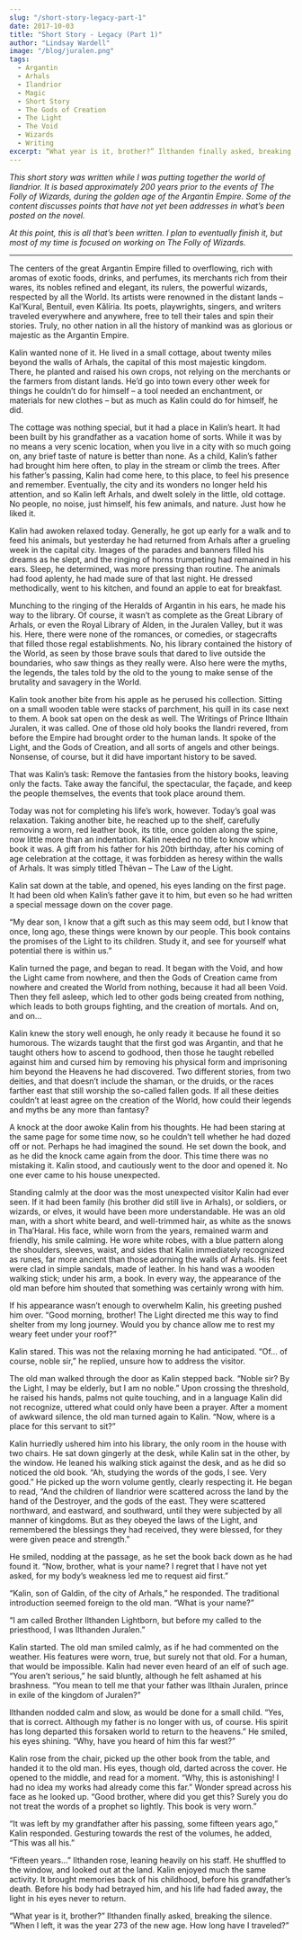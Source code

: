 ```yaml
---
slug: "/short-story-legacy-part-1"
date: 2017-10-03
title: "Short Story - Legacy (Part 1)"
author: "Lindsay Wardell"
image: "/blog/juralen.png"
tags:
  - Argantin
  - Arhals
  - Ilandrior
  - Magic
  - Short Story
  - The Gods of Creation
  - The Light
  - The Void
  - Wizards
  - Writing
excerpt: “What year is it, brother?” Ilthanden finally asked, breaking the silence. “When I left, it was the year 273 of the new age. How long have I traveled?”
---
```

_This short story was written while I was putting together the world of Ilandrior. It is based approximately 200 years prior to the events of The Folly of Wizards, during the golden age of the Argantin Empire. Some of the content discusses points that have not yet been addresses in what’s been posted on the novel._

_At this point, this is all that’s been written. I plan to eventually finish it, but most of my time is focused on working on The Folly of Wizards._

* * *

The centers of the great Argantin Empire filled to overflowing, rich with aromas of exotic foods, drinks, and perfumes, its merchants rich from their wares, its nobles refined and elegant, its rulers, the powerful wizards, respected by all the World. Its artists were renowned in the distant lands – Kal’Kural, Bentuil, even Kâlíria. Its poets, playwrights, singers, and writers traveled everywhere and anywhere, free to tell their tales and spin their stories. Truly, no other nation in all the history of mankind was as glorious or majestic as the Argantin Empire.

Kalin wanted none of it. He lived in a small cottage, about twenty miles beyond the walls of Arhals, the capital of this most majestic kingdom. There, he planted and raised his own crops, not relying on the merchants or the farmers from distant lands. He’d go into town every other week for things he couldn’t do for himself – a tool needed an enchantment, or materials for new clothes – but as much as Kalin could do for himself, he did.

The cottage was nothing special, but it had a place in Kalin’s heart. It had been built by his grandfather as a vacation home of sorts. While it was by no means a very scenic location, when you live in a city with so much going on, any brief taste of nature is better than none. As a child, Kalin’s father had brought him here often, to play in the stream or climb the trees. After his father’s passing, Kalin had come here, to this place, to feel his presence and remember. Eventually, the city and its wonders no longer held his attention, and so Kalin left Arhals, and dwelt solely in the little, old cottage. No people, no noise, just himself, his few animals, and nature. Just how he liked it.

Kalin had awoken relaxed today. Generally, he got up early for a walk and to feed his animals, but yesterday he had returned from Arhals after a grueling week in the capital city. Images of the parades and banners filled his dreams as he slept, and the ringing of horns trumpeting had remained in his ears. Sleep, he determined, was more pressing than routine. The animals had food aplenty, he had made sure of that last night. He dressed methodically, went to his kitchen, and found an apple to eat for breakfast.

Munching to the ringing of the Heralds of Argantin in his ears, he made his way to the library. Of course, it wasn’t as complete as the Great Library of Arhals, or even the Royal Library of Alden, in the Juralen Valley, but it was his. Here, there were none of the romances, or comedies, or stagecrafts that filled those regal establishments. No, his library contained the history of the World, as seen by those brave souls that dared to live outside the boundaries, who saw things as they really were. Also here were the myths, the legends, the tales told by the old to the young to make sense of the brutality and savagery in the World.

Kalin took another bite from his apple as he perused his collection. Sitting on a small wooden table were stacks of parchment, his quill in its case next to them. A book sat open on the desk as well. The Writings of Prince Ilthain Juralen, it was called. One of those old holy books the Ilandri revered, from before the Empire had brought order to the human lands. It spoke of the Light, and the Gods of Creation, and all sorts of angels and other beings. Nonsense, of course, but it did have important history to be saved.

That was Kalin’s task: Remove the fantasies from the history books, leaving only the facts. Take away the fanciful, the spectacular, the façade, and keep the people themselves, the events that took place around them.

Today was not for completing his life’s work, however. Today’s goal was relaxation. Taking another bite, he reached up to the shelf, carefully removing a worn, red leather book, its title, once golden along the spine, now little more than an indentation. Kalin needed no title to know which book it was. A gift from his father for his 20th birthday, after his coming of age celebration at the cottage, it was forbidden as heresy within the walls of Arhals. It was simply titled Thêvan – The Law of the Light.

Kalin sat down at the table, and opened, his eyes landing on the first page. It had been old when Kalin’s father gave it to him, but even so he had written a special message down on the cover page.

“My dear son, I know that a gift such as this may seem odd, but I know that once, long ago, these things were known by our people. This book contains the promises of the Light to its children. Study it, and see for yourself what potential there is within us.”

Kalin turned the page, and began to read. It began with the Void, and how the Light came from nowhere, and then the Gods of Creation came from nowhere and created the World from nothing, because it had all been Void. Then they fell asleep, which led to other gods being created from nothing, which leads to both groups fighting, and the creation of mortals. And on, and on…

Kalin knew the story well enough, he only ready it because he found it so humorous. The wizards taught that the first god was Argantin, and that he taught others how to ascend to godhood, then those he taught rebelled against him and cursed him by removing his physical form and imprisoning him beyond the Heavens he had discovered. Two different stories, from two deities, and that doesn’t include the shaman, or the druids, or the races farther east that still worship the so-called fallen gods. If all these deities couldn’t at least agree on the creation of the World, how could their legends and myths be any more than fantasy?

A knock at the door awoke Kalin from his thoughts. He had been staring at the same page for some time now, so he couldn’t tell whether he had dozed off or not. Perhaps he had imagined the sound. He set down the book, and as he did the knock came again from the door. This time there was no mistaking it. Kalin stood, and cautiously went to the door and opened it. No one ever came to his house unexpected.

Standing calmly at the door was the most unexpected visitor Kalin had ever seen. If it had been family (his brother did still live in Arhals), or soldiers, or wizards, or elves, it would have been more understandable. He was an old man, with a short white beard, and well-trimmed hair, as white as the snows in Tha’Haral. His face, while worn from the years, remained warm and friendly, his smile calming. He wore white robes, with a blue pattern along the shoulders, sleeves, waist, and sides that Kalin immediately recognized as runes, far more ancient than those adorning the walls of Arhals. His feet were clad in simple sandals, made of leather. In his hand was a wooden walking stick; under his arm, a book. In every way, the appearance of the old man before him shouted that something was certainly wrong with him.

If his appearance wasn’t enough to overwhelm Kalin, his greeting pushed him over. “Good morning, brother! The Light directed me this way to find shelter from my long journey. Would you by chance allow me to rest my weary feet under your roof?”

Kalin stared. This was not the relaxing morning he had anticipated. “Of… of course, noble sir,” he replied, unsure how to address the visitor.

The old man walked through the door as Kalin stepped back. “Noble sir? By the Light, I may be elderly, but I am no noble.” Upon crossing the threshold, he raised his hands, palms not quite touching, and in a language Kalin did not recognize, uttered what could only have been a prayer. After a moment of awkward silence, the old man turned again to Kalin. “Now, where is a place for this servant to sit?”

Kalin hurriedly ushered him into his library, the only room in the house with two chairs. He sat down gingerly at the desk, while Kalin sat in the other, by the window. He leaned his walking stick against the desk, and as he did so noticed the old book. “Ah, studying the words of the gods, I see. Very good.” He picked up the worn volume gently, clearly respecting it. He began to read, “And the children of Ilandrior were scattered across the land by the hand of the Destroyer, and the gods of the east. They were scattered northward, and eastward, and southward, until they were subjected by all manner of kingdoms. But as they obeyed the laws of the Light, and remembered the blessings they had received, they were blessed, for they were given peace and strength.”

He smiled, nodding at the passage, as he set the book back down as he had found it. “Now, brother, what is your name? I regret that I have not yet asked, for my body’s weakness led me to request aid first.”

“Kalin, son of Galdin, of the city of Arhals,” he responded. The traditional introduction seemed foreign to the old man. “What is your name?”

“I am called Brother Ilthanden Lightborn, but before my called to the priesthood, I was Ilthanden Juralen.”

Kalin started. The old man smiled calmly, as if he had commented on the weather. His features were worn, true, but surely not that old. For a human, that would be impossible. Kalin had never even heard of an elf of such age. “You aren’t serious,” he said bluntly, although he felt ashamed at his brashness. “You mean to tell me that your father was Ilthain Juralen, prince in exile of the kingdom of Juralen?”

Ilthanden nodded calm and slow, as would be done for a small child. “Yes, that is correct. Although my father is no longer with us, of course. His spirit has long departed this forsaken world to return to the heavens.” He smiled, his eyes shining. “Why, have you heard of him this far west?”

Kalin rose from the chair, picked up the other book from the table, and handed it to the old man. His eyes, though old, darted across the cover. He opened to the middle, and read for a moment. “Why, this is astonishing! I had no idea my works had already come this far.” Wonder spread across his face as he looked up. “Good brother, where did you get this? Surely you do not treat the words of a prophet so lightly. This book is very worn.”

“It was left by my grandfather after his passing, some fifteen years ago,” Kalin responded. Gesturing towards the rest of the volumes, he added, “This was all his.”

“Fifteen years…” Ilthanden rose, leaning heavily on his staff. He shuffled to the window, and looked out at the land. Kalin enjoyed much the same activity. It brought memories back of his childhood, before his grandfather’s death. Before his body had betrayed him, and his life had faded away, the light in his eyes never to return.

“What year is it, brother?” Ilthanden finally asked, breaking the silence. “When I left, it was the year 273 of the new age. How long have I traveled?”
